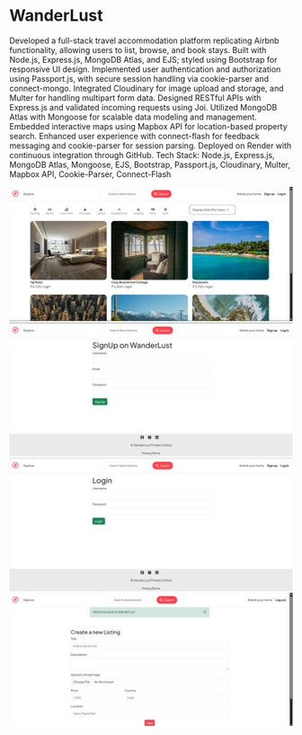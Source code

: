 # WanderLust
Developed a full-stack travel accommodation platform replicating Airbnb functionality, allowing users to list, browse, and book stays.
Built with Node.js, Express.js, MongoDB Atlas, and EJS; styled using Bootstrap for responsive UI design. 
Implemented user authentication and authorization using Passport.js, with secure session handling via cookie-parser and connect-mongo. 
Integrated Cloudinary for image upload and storage, and Multer for handling multipart form data.
Designed RESTful APIs with Express.js and validated incoming requests using Joi. 
Utilized MongoDB Atlas with Mongoose for scalable data modeling and management. 
Embedded interactive maps using Mapbox API for location-based property search.
Enhanced user experience with connect-flash for feedback messaging and cookie-parser for session parsing. 
Deployed on Render with continuous integration through GitHub.
Tech Stack: Node.js, Express.js, MongoDB Atlas, Mongoose, EJS, Bootstrap, Passport.js, Cloudinary, Multer, Mapbox API, Cookie-Parser, Connect-Flash

![Listing Page](https://github.com/AdarshVerma1968/WanderLust/blob/main/Screenshot%20(160).png?raw=true)
![SignUp Page](https://github.com/AdarshVerma1968/WanderLust/blob/main/Screenshot%20(161).png?raw=true)
![Login Page](https://github.com/AdarshVerma1968/WanderLust/blob/main/Screenshot%20(162).png?raw=true)
![Create New Listing Page](https://github.com/AdarshVerma1968/WanderLust/blob/main/Screenshot%20(163).png?raw=true)

